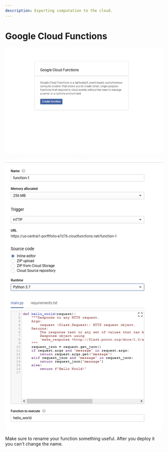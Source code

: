 ```yaml
---
description: Exporting computation to the cloud.
---
```


# Google Cloud Functions

![Step 1](.gitbook/assets/gcf1.PNG)

![Step 2](.gitbook/assets/gcf2.PNG)

Make sure to rename your function something useful. After you deploy it you can't change the name.



